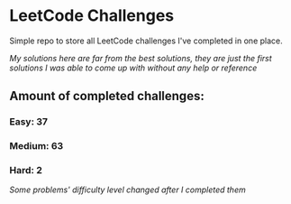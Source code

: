 
# LeetCode Challenges

Simple repo to store all LeetCode challenges I've completed in one place.

<i>My solutions here are far from the best solutions, they are just the first solutions I was able to come up with without any help or reference</i>

## Amount of completed challenges:

### Easy: 37

### Medium: 63

### Hard: 2

<i>Some problems' difficulty level changed after I completed them</i>
